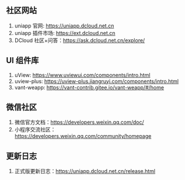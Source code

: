 ## 社区网站

1. uniapp 官网: https://uniapp.dcloud.net.cn
2. uniapp 插件市场: https://ext.dcloud.net.cn
3. DCloud 社区+问答：https://ask.dcloud.net.cn/explore/

## UI 组件库

1. uView: https://www.uviewui.com/components/intro.html
2. uview-plus: https://uview-plus.jiangruyi.com/components/intro.html
3. vant-weapp: https://vant-contrib.gitee.io/vant-weapp/#/home

## 微信社区

1. 微信官方文档：https://developers.weixin.qq.com/doc/
2. 小程序交流社区：https://developers.weixin.qq.com/community/homepage

## 更新日志

1. 正式版更新日志：https://uniapp.dcloud.net.cn/release.html
